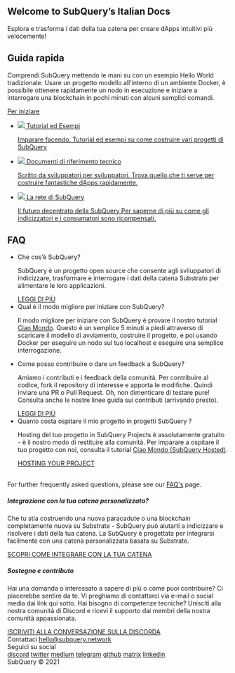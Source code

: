 <link rel="stylesheet" href="/assets/style/welcome.css" as="style" />
<div class="top2Sections">
  <section class="welcomeWords">
    <div class="main">
      <div>
        <h2 class="welcomeTitle">Welcome to SubQuery’s Italian <span>Docs</span></h2>
        <p>Esplora e trasforma i dati della tua catena per creare dApps intuitivi più velocemente!</p>
      </div>
    </div>
  </section>
  <section class="startSection main">
    <div>
      <h2 class="title">Guida rapida <span></span></h2>
      <p>Comprendi SubQuery mettendo le mani su con un esempio Hello World tradizionale. Usare un progetto modello all'interno di un ambiente Docker, è possibile ottenere rapidamente un nodo in esecuzione e iniziare a interrogare una blockchain in pochi minuti con alcuni semplici comandi.
      </p>
      <a href="https://doc.subquery.network/quickstart/helloworld-localhost.html" class="button"><span>Per iniziare</span></a>
    </div>
  </section>
</div>
<div class="main">
  <div>
    <ul class="list">
      <li>
        <a href="https://doc.subquery.network/tutorials_examples/introduction.html">
          <div>
            <img src="/assets/img/tutorialsIcon.svg" />
            <span>Tutorial ed Esempi</span>
            <p>Imparare facendo. Tutorial ed esempi su come costruire vari progetti di SubQuery</p>
          </div>
        </a>
      </li>
      <li>
        <a href="https://doc.subquery.network/create/introduction.html">
          <div>
            <img src="/assets/img/docsIcon.svg" />
            <span>Documenti di riferimento tecnico</span>
            <p>Scritto da sviluppatori per sviluppatori. Trova quello che ti serve per costruire fantastiche dApps rapidamente.</p>
          </div>
        </a>
      </li>
      <li>
        <a href="https://static.subquery.network/whitepaper.pdf" target="_blank">
          <div>
            <img src="/assets/img/networkIcon.svg" />
            <span>La rete di SubQuery</span>
            <p>Il futuro decentrato della SubQuery Per saperne di più su come gli indicizzatori e i consumatori sono ricompensati.</p>
          </div>
        </a>
      </li>
    </ul>
  </div>
</div>
<section class="faqSection main">
  <div>
    <h2 class="title">FAQ</h2>
    <ul class="faqList">
      <li>
        <div class="title">Che cos’è SubQuery?</div>
        <div class="content">
          <p>SubQuery è un progetto open source che consente agli sviluppatori di indicizzare, trasformare e interrogare i dati della catena Substrato per alimentare le loro applicazioni.</p>
          <a class="more" href="https://doc.subquery.network/faqs/faqs.html#what-is-subquery">LEGGI DI PIÙ</a>
        </div>
      </li>
      <li>
        <div class="title">Qual è il modo migliore per iniziare con SubQuery?</div>
        <div class="content">
          <p>Il modo migliore per iniziare con SubQuery è provare il nostro tutorial <a href="https://doc.subquery.network/quickstart/helloworld-localhost.html">Ciao Mondo</a>. Questo è un semplice 5 minuti a piedi attraverso di scaricare il modello di avviamento, costruire il progetto, e poi usando Docker per eseguire un nodo sul tuo localhost e eseguire una semplice interrogazione. </p>
        </div>
      </li>
      <li>
        <div class="title">Come posso contribuire o dare un feedback a SubQuery?</div>
        <div class="content">
          <p>Amiamo i contributi e i feedback della comunità. Per contribuire al codice, fork il repository di interesse e apporta le modifiche. Quindi inviare una PR o Pull Request. Oh, non dimenticare di testare pure! Consulta anche le nostre linee guida sui contributi (arrivando presto). </p>
          <a class="more" href="https://doc.subquery.network/faqs/faqs.html#what-is-the-best-way-to-get-started-with-subquery">LEGGI DI PIÙ</a>
        </div>
      </li>
      <li>
        <div class="title">Quanto costa ospitare il mio progetto in progetti SubQuery ?</div>
        <div class="content">
          <p>Hosting del tuo progetto in SubQuery Projects è assolutamente gratuito - è il nostro modo di restituire alla comunità. Per imparare a ospitare il tuo progetto con noi, consulta il tutorial <a href="https://doc.subquery.network/quickstart/helloworld-hosted.html">Ciao Mondo (SubQuery Hosted)</a>.</p>
          <a class="more" href="https://doc.subquery.network/publish/publish.html">HOSTING YOUR PROJECT</a>
        </div>
      </li>
    </ul><br>
    For further frequently asked questions, please see our <a href="https://doc.subquery.network/faqs/faqs.html">FAQ's</a> page.    
  </div>
</section>
<section class="main">
  <div>
    <div class="lastIntroduce lastIntroduce_1">
        <h5>Integrazione con la tua catena personalizzata?</h5>
        <p>Che tu stia costruendo una nuova paracadute o una blockchain completamente nuova su Substrate - SubQuery può aiutarti a indicizzare e risolvere i dati della tua catena. La SubQuery è progettata per integrarsi facilmente con una catena personalizzata basata su Substrate.</p>
        <a class="more" href="https://doc.subquery.network/create/mapping.html#custom-substrate-chains">SCOPRI COME INTEGRARE CON LA TUA CATENA</a>
    </div>
    <div class="lastIntroduce lastIntroduce_2">
        <h5>Sostegno e contributo</h5>
        <p>Hai una domanda o interessato a sapere di più o come puoi contribuire? Ci piacerebbe sentire da te. Vi preghiamo di contattarci via e-mail o social media dai link qui sotto. Hai bisogno di competenze tecniche? Unisciti alla nostra comunità di Discord e ricevi il supporto dai membri della nostra comunità appassionata. </p>
        <a class="more" href="=https://discord.com/invite/78zg8aBSMG">ISCRIVITI ALLA CONVERSAZIONE SULLA DISCORDA</a>
    </div>
    </div>
</section>
<section class="main connectSection">
  <div class="email">
    <span>Contattaci</span>
    <a href="mailto:hello@subquery.network">hello@subquery.network</a>
  </div>
  <div>
    <div>Seguici su social</div>
    <div class="connectWay">
      <a href="https://discord.com/invite/78zg8aBSMG" target="_blank" class="connectDiscord">discord</a>
      <a href="https://twitter.com/subquerynetwork" target="_blank" class="connectTwitter">twitter</a>
      <a href="https://medium.com/@subquery" target="_blank" class="connectMedium">medium</a>
      <a href="https://t.me/subquerynetwork" target="_blank" class="connectTelegram">telegram</a>
      <a href="https://github.com/OnFinality-io/subql" target="_blank" class="connectGithub">github</a>
      <a href="https://matrix.to/#/#subquery:matrix.org" target="_blank" class="connectMatrix">matrix</a>
      <a href="https://www.linkedin.com/company/subquery" target="_blank" class="connectLinkedin">linkedin</a>
    </div>
  </div>
</section>
</div> </div>
<div class="footer">
  <div class="main"><div>SubQuery © 2021</div></div>
</div>
<script charset="utf-8" src="/assets/js/welcome.js"></script>